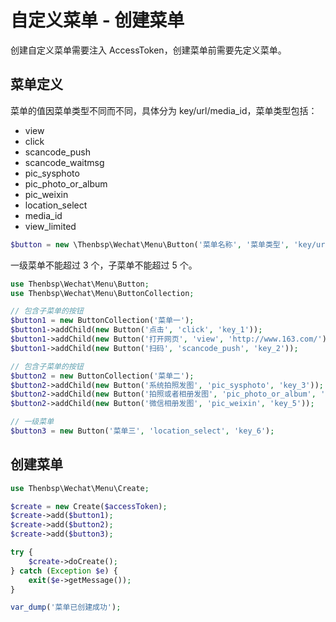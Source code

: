 # 自定义菜单 - 创建菜单

创建自定义菜单需要注入 AccessToken，创建菜单前需要先定义菜单。

## 菜单定义

菜单的值因菜单类型不同而不同，具体分为 key/url/media_id，菜单类型包括：

- view
- click
- scancode_push
- scancode_waitmsg
- pic_sysphoto
- pic_photo_or_album
- pic_weixin
- location_select
- media_id
- view_limited

```php
$button = new \Thenbsp\Wechat\Menu\Button('菜单名称', '菜单类型', 'key/url/media_id');
```

一级菜单不能超过 3 个，子菜单不能超过 5 个。

```php
use Thenbsp\Wechat\Menu\Button;
use Thenbsp\Wechat\Menu\ButtonCollection;

// 包含子菜单的按钮
$button1 = new ButtonCollection('菜单一');
$button1->addChild(new Button('点击', 'click', 'key_1'));
$button1->addChild(new Button('打开网页', 'view', 'http://www.163.com/'));
$button1->addChild(new Button('扫码', 'scancode_push', 'key_2'));

// 包含子菜单的按钮
$button2 = new ButtonCollection('菜单二');
$button2->addChild(new Button('系统拍照发图', 'pic_sysphoto', 'key_3'));
$button2->addChild(new Button('拍照或者相册发图', 'pic_photo_or_album', 'key_4'));
$button2->addChild(new Button('微信相册发图', 'pic_weixin', 'key_5'));

// 一级菜单
$button3 = new Button('菜单三', 'location_select', 'key_6');
```

## 创建菜单

```php
use Thenbsp\Wechat\Menu\Create;

$create = new Create($accessToken);
$create->add($button1);
$create->add($button2);
$create->add($button3);

try {
    $create->doCreate();
} catch (Exception $e) {
    exit($e->getMessage());
}

var_dump('菜单已创建成功');
```